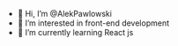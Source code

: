 - 👋 Hi, I’m @AlekPawlowski
- 👀 I’m interested in front-end development
- 🌱 I’m currently learning React js

<!---
AlekPawlowski/AlekPawlowski is a ✨ special ✨ repository because its `README.md` (this file) appears on your GitHub profile.
You can click the Preview link to take a look at your changes.
--->
